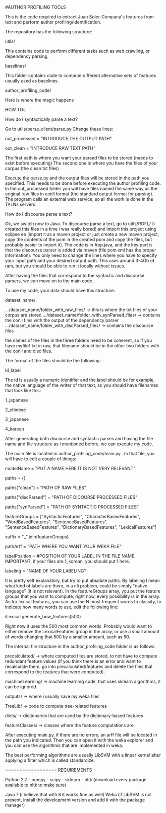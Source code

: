 #AUTHOR PROFILING TOOLS

This is the code required to extract Juan Soler-Company's features from text and perform author profiling/identification.

The repository has the following structure:

utils/ 

This contains code to perform different tasks such as web crawling, or dependency parsing.

baselines/

This folder contains code to compute different alternative sets of features usually used as baselines.

author_profiling_code/

Here is where the magic happens

HOW TOs

How do I syntactically parse a text?

Go to utils/parse_client/parse.py
Change these lines:

out_processed = "INTRODUCE THE OUTPUT PATH"

out_clean = "INTRODUCE RAW TEXT PATH"

The first path is where you want your parsed files to be stored (needs to exist before executing)
The second one is where you have the files of your corpus (the clean txt files)

Execute the parse.py and the output files will be stored in the path you specified. This needs to be done before executing the author profiling code. In the out_processed folder you will have files named the same way as the original raw files in conll format (the standard output format for parsing). The program calls an external web service, so all the work is done in the TALNs servers.

How do I discourse parse a text?

Ok, we switch now to Java. To discourse parse a text, go to utils/ROFL/ (i created this files in a time i was really bored) and import this project using eclipse ee (import it as a maven project or just create a new maven project, copy the contents of the pom in the created pom and copy the files, but probably easier to import it). The code is in App.java, and the key part is that the discourse parser is added via maven (file pom.xml has the proper information). You only need to change the lines where you have to specify your input path and your desired output path. This uses around 3-4Gb of ram, but you should be able to run it locally without issues. 

After having the files that correspond to the syntactic and discourse parsers, we can move on to the main code.

To use my code, your data should have this structure:

dataset_name/

.../dataset_name/folder_with_raw_files/ -> this is where the txt files of your corpus are stored
.../dataset_name/folder_with_synParsed_files/ -> contains the conll files with the output of the dependency parser
.../dataset_name/folder_with_discParsed_files/ -> contains the discourse files

the names of the files in the three folders need to be coherent, so if you have myfile1.txt in raw, that filename should be in the other two folders with the conll and disc files.

The format of the files should be the following:

id_label

The id is usually a numeric identifier and the label should be for example, the native language of the writer of that text, so you should have filenames that look like this:

1_japanese

2_chinese

3_japanese

4_korean

After generating both discourse and syntactic parses and having the file name and file structure as I mentioned before, we can execute my code.

The main file is located in author_profiling_code/main.py . In that file, you will have to edit a couple of things:

modelName = "PUT A NAME HERE IT IS NOT VERY RELEVANT"

paths = {}

paths["clean"] = "PATH OF RAW FILES"

paths["discParsed"] = "PATH OF DICOURSE PROCESSED FILES"

paths["synParsed"] = "PATH OF SYNTACTIC PROCESSED FILES"


featureGroups = ["SyntacticFeatures", "CharacterBasedFeatures", "WordBasedFeatures", "SentenceBasedFeatures", "SentenceBasedFeatures", "DictionaryBasedFeatures", "LexicalFeatures"]

suffix = "_".join(featureGroups)

pathArff = "PATH WHERE YOU WANT YOUR WEKA FILE"

labelPosition = #POSITION OF YOUR LABEL IN THE FILE NAME. IMPORTANT, if your files are 1_korean, you should put 1 here.

labeling = "NAME OF YOUR LABELING"

It is pretty self explanatory, but try to put absolute paths. By labeling I mean what kind of labels are there, in a nli problem, could be simply "native language" (it is not relevant). 
In the featureGroups array, you put the feature groups that you want to compute, right now, every possibility is in the array. As for lexical features, you can use the N most frequent words to classify, to indicate how many words to use, edit the following line: 

iLexical.generate_bow_features(500)

Right now it uses the 500 most common words. Probably would want to either remove the LexicalFeatures group in the array, or use a small amount of words changing that 500 by a smaller amount, such as 50.

The internal file structure in the author_profiling_code folder is as follows:

precalculated/ -> where computed files are stored, to not have to compute redundant feature values (if you think there is an error and want to recalculate them, go into precalculated/features and delete the files that correspond to the features that were computed).

machineLearning/ -> machine learning code, that uses sklearn algorithms, it can be ignored.

outputs/ -> where i usually save my weka files

TreeLib/ -> code to compute tree-related features

dicts/ -> dictionaries that are used by the dictionary-based features

featureClasses/ -> classes where the feature computations are.

After executing main.py, if there are no errors, an arff file will be located in the path you indicated. Then you can open it with the weka explorer and you can use the algorithms that are implemented in weka.

The best performing algorithms are usually LibSVM with a linear kernel after applying a filter which is called standardize.

==================
REQUIREMENTS

Python 2.7
	- numpy
	- scipy
	- sklearn
	- nltk (download every package available to nltk to make sure)

Java 7 (i believe that with 8 it works fine as well)
Weka (if LibSVM is not present, install the development version and add it with the package manager)
